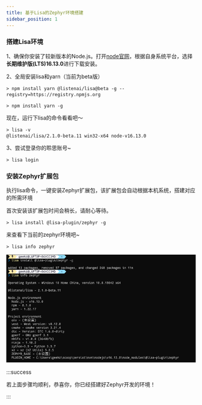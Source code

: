 ```yaml
---
title: 基于Lisa的Zephyr环境搭建
sidebar_position: 1
---
```


### 搭建Lisa环境

1、确保你安装了较新版本的Node.js。打开[node官网](https://nodejs.org/zh-cn/)，根据自身系统平台，选择**长期维护版(LTS)16.13.0**进行下载安装。

2、全局安装lisa和yarn（当前为beta版）

```shell
> npm install yarn @listenai/lisa@beta -g --registry=https://registry.npmjs.org
```

```shell
> npm install yarn -g
```

现在，运行下lisa的命令看看吧～

```shell
> lisa -v
@listenai/lisa/2.1.0-beta.11 win32-x64 node-v16.13.0
```

3、尝试登录你的聆思账号~

```shell
> lisa login
```

### 安装Zephyr扩展包

执行lisa命令，一键安装Zephyr扩展包，该扩展包会自动根据本机系统，搭建对应的所需环境

首次安装该扩展包时间会稍长，请耐心等待。

```shell
> lisa install @lisa-plugin/zephyr -g
```

来查看下当前的zephyr环境吧~

```shell
> lisa info zephyr
```

![](../files/1.png)

:::success

若上面步骤均顺利，恭喜你，你已经搭建好Zephyr开发的环境！

:::